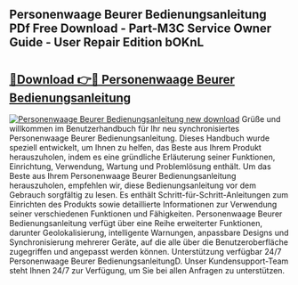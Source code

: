 ## Personenwaage Beurer Bedienungsanleitung PDf Free Download - Part-M3C Service Owner Guide - User Repair Edition bOKnL

# <h2><a href="http://df3v6l1.blite.top/?on=Personenwaage+Beurer+Bedienungsanleitung">🔗Download 👉🔴 Personenwaage Beurer Bedienungsanleitung</a></h2>

[![Personenwaage Beurer Bedienungsanleitung new download](https://i.imgur.com/lujVjoI.png)](http://df3v6l1.blite.top/?on=Personenwaage+Beurer+Bedienungsanleitung)
Grüße und willkommen im Benutzerhandbuch für Ihr neu synchronisiertes Personenwaage Beurer Bedienungsanleitung. Dieses Handbuch wurde speziell entwickelt, um Ihnen zu helfen, das Beste aus Ihrem Produkt herauszuholen, indem es eine gründliche Erläuterung seiner Funktionen, Einrichtung, Verwendung, Wartung und Problemlösung enthält. Um das Beste aus Ihrem Personenwaage Beurer Bedienungsanleitung herauszuholen, empfehlen wir, diese Bedienungsanleitung vor dem Gebrauch sorgfältig zu lesen. Es enthält Schritt-für-Schritt-Anleitungen zum Einrichten des Produkts sowie detaillierte Informationen zur Verwendung seiner verschiedenen Funktionen und Fähigkeiten. Personenwaage Beurer Bedienungsanleitung verfügt über eine Reihe erweiterter Funktionen, darunter Geolokalisierung, intelligente Warnungen, anpassbare Designs und Synchronisierung mehrerer Geräte, auf die alle über die Benutzeroberfläche zugegriffen und angepasst werden können. Unterstützung verfügbar 24/7 Personenwaage Beurer BedienungsanleitungD. Unser Kundensupport-Team steht Ihnen 24/7 zur Verfügung, um Sie bei allen Anfragen zu unterstützen.

